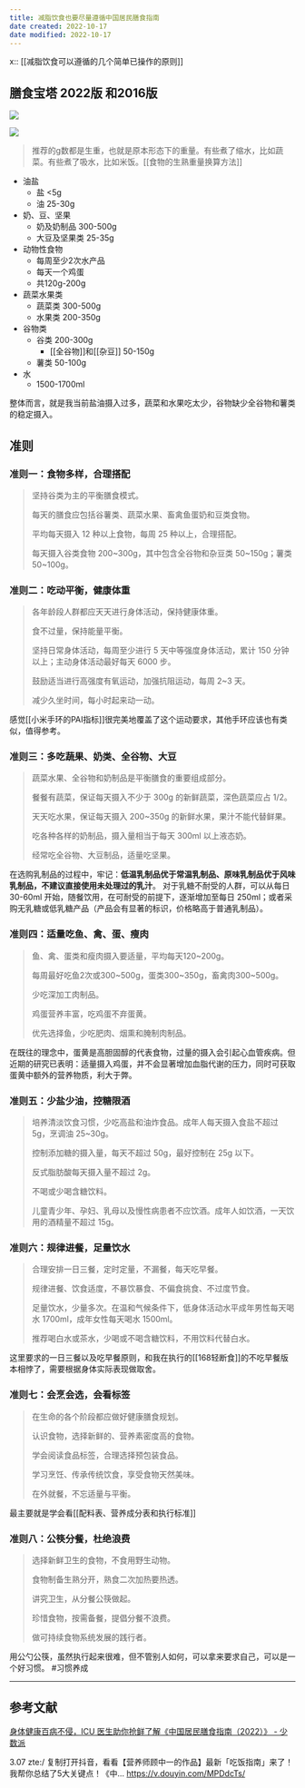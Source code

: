 ```yaml
---
title: 减脂饮食也要尽量遵循中国居民膳食指南
date created: 2022-10-17
date modified: 2022-10-17
---
```

x:: [[减脂饮食可以遵循的几个简单已操作的原则]]

## 膳食宝塔 2022版 和2016版
![](https://img.oldwinter.top/c9n0625b34tfv76jsu0g.jpeg)

![](https://img.oldwinter.top/20221017231031.png)

> 推荐的g数都是生重，也就是原本形态下的重量。有些煮了缩水，比如蔬菜。有些煮了吸水，比如米饭。[[食物的生熟重量换算方法]]

- 油盐
	- 盐 <5g
	- 油 25-30g
- 奶、豆、坚果
	- 奶及奶制品 300-500g
	- 大豆及坚果类 25-35g
- 动物性食物
	- 每周至少2次水产品
	- 每天一个鸡蛋
	- 共120g-200g
- 蔬菜水果类
	- 蔬菜类 300-500g
	- 水果类 200-350g
- 谷物类
	- 谷类 200-300g
		- [[全谷物]]和[[杂豆]] 50-150g
	- 薯类 50-100g
- 水
	- 1500-1700ml

整体而言，就是我当前盐油摄入过多，蔬菜和水果吃太少，谷物缺少全谷物和薯类的稳定摄入。


## 准则

### 准则一：食物多样，合理搭配
> 坚持谷类为主的平衡膳食模式。
> 
> 每天的膳食应包括谷薯类、蔬菜水果、畜禽鱼蛋奶和豆类食物。
> 
> 平均每天摄入 12 种以上食物，每周 25 种以上，合理搭配。
> 
> 每天摄入谷类食物 200~300g，其中包含全谷物和杂豆类 50~150g；薯类 50~100g。


### 准则二：吃动平衡，健康体重
> 各年龄段人群都应天天进行身体活动，保持健康体重。
> 
> 食不过量，保持能量平衡。
> 
> 坚持日常身体活动，每周至少进行 5 天中等强度身体活动，累计 150 分钟以上；主动身体活动最好每天 6000 步。
> 
> 鼓励适当进行高强度有氧运动，加强抗阻运动，每周 2~3 天。
> 
> 减少久坐时间，每小时起来动一动。

感觉[[小米手环的PAI指标]]很完美地覆盖了这个运动要求，其他手环应该也有类似，值得参考。

### 准则三：多吃蔬果、奶类、全谷物、大豆

> 蔬菜水果、全谷物和奶制品是平衡膳食的重要组成部分。
> 
> 餐餐有蔬菜，保证每天摄入不少于 300g 的新鲜蔬菜，深色蔬菜应占 1/2。
> 
> 天天吃水果，保证每天摄入 200~350g 的新鲜水果，果汁不能代替鲜果。
> 
> 吃各种各样的奶制品，摄入量相当于每天 300ml 以上液态奶。
> 
> 经常吃全谷物、大豆制品，适量吃坚果。

在选购乳制品的过程中，牢记：**低温乳制品优于常温乳制品、原味乳制品优于风味乳制品，不建议直接使用未处理过的乳汁**。
对于乳糖不耐受的人群，可以从每日 30-60ml 开始，随餐饮用，在可耐受的前提下，逐渐增加至每日 250ml；或者采购无乳糖或低乳糖产品（产品会有显著的标识，价格略高于普通乳制品）。

### 准则四：适量吃鱼、禽、蛋、瘦肉

> 鱼、禽、蛋类和瘦肉摄入要适量，平均每天120~200g。
> 
> 每周最好吃鱼2次或300~500g，蛋类300~350g，畜禽肉300~500g。
> 
> 少吃深加工肉制品。
> 
> 鸡蛋营养丰富，吃鸡蛋不弃蛋黄。
> 
> 优先选择鱼，少吃肥肉、烟熏和腌制肉制品。

在既往的理念中，蛋黄是高胆固醇的代表食物，过量的摄入会引起心血管疾病。但近期的研究已表明：适量摄入鸡蛋，并不会显著增加血脂代谢的压力，同时可获取蛋黄中额外的营养物质，利大于弊。

### 准则五：少盐少油，控糖限酒

> 培养清淡饮食习惯，少吃高盐和油炸食品。成年人每天摄入食盐不超过 5g，烹调油 25~30g。
> 
> 控制添加糖的摄入量，每天不超过 50g，最好控制在 25g 以下。
> 
> 反式脂肪酸每天摄入量不超过 2g。
> 
> 不喝或少喝含糖饮料。
> 
> 儿童青少年、孕妇、乳母以及慢性病患者不应饮酒。成年人如饮酒，一天饮用的酒精量不超过 15g。

### 准则六：规律进餐，足量饮水

> 合理安排一日三餐，定时定量，不漏餐，每天吃早餐。
> 
> 规律进餐、饮食适度，不暴饮暴食、不偏食挑食、不过度节食。
> 
> 足量饮水，少量多次。在温和气候条件下，低身体活动水平成年男性每天喝水 1700ml，成年女性每天喝水 1500ml。
> 
> 推荐喝白水或茶水，少喝或不喝含糖饮料，不用饮料代替白水。

这里要求的一日三餐以及吃早餐原则，和我在执行的[[168轻断食]]的不吃早餐版本相悖了，需要根据身体实际表现做取舍。

### 准则七：会烹会选，会看标签

> 在生命的各个阶段都应做好健康膳食规划。
> 
> 认识食物，选择新鲜的、营养素密度高的食物。
> 
> 学会阅读食品标签，合理选择预包装食品。
> 
> 学习烹饪、传承传统饮食，享受食物天然美味。
> 
> 在外就餐，不忘适量与平衡。

最主要就是学会看[[配料表、营养成分表和执行标准]]

### 准则八：公筷分餐，杜绝浪费

> 选择新鲜卫生的食物，不食用野生动物。
> 
> 食物制备生熟分开，熟食二次加热要热透。
> 
> 讲究卫生，从分餐公筷做起。
> 
> 珍惜食物，按需备餐，提倡分餐不浪费。
> 
> 做可持续食物系统发展的践行者。

用公勺公筷，虽然执行起来很难，但不管别人如何，可以拿来要求自己，可以是一个好习惯。 #习惯养成 


---

## 参考文献
[身体健康百病不侵，ICU 医生助你抢鲜了解《中国居民膳食指南（2022）》 - 少数派](https://sspai.com/post/72984)

3.07 zte:/ 复制打开抖音，看看【营养师顾中一的作品】最新「吃饭指南」来了！我帮你总结了5大关键点！《中... https://v.douyin.com/MPDdcTs/